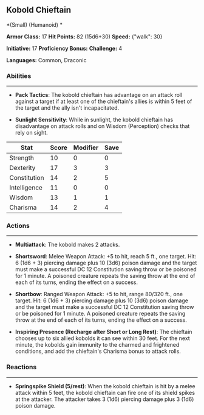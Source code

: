 ## Kobold Chieftain
*(Small) (Humanoid) *

**Armor Class:** 17
**Hit Points:** 82 (15d6+30)
**Speed:** {"walk": 30}

**Initiative:** 17
**Proficiency Bonus:**
**Challenge:** 4

**Languages:** Common, Draconic

### Abilities
 --- 
- **Pack Tactics**: The kobold chieftain has advantage on an attack roll against a target if at least one of the chieftain's allies is within 5 feet of the target and the ally isn't incapacitated.

- **Sunlight Sensitivity**: While in sunlight, the kobold chieftain has disadvantage on attack rolls and on Wisdom (Perception) checks that rely on sight.



| Stat | Score | Modifier | Save |
| ---- | ---- | ---- | ---- |
| Strength | 10 | 0 | 0 |
| Dexterity | 17 | 3 | 3 |
| Constitution | 14 | 2 | 5 |
| Intelligence | 11 | 0 | 0 |
| Wisdom | 13 | 1 | 1 |
| Charisma | 14 | 2 | 4 |

### Actions
 --- 
- **Multiattack**: The kobold makes 2 attacks.

- **Shortsword**: Melee Weapon Attack: +5 to hit, reach 5 ft., one target. Hit: 6 (1d6 + 3) piercing damage plus 10 (3d6) poison damage and the target must make a successful DC 12 Constitution saving throw or be poisoned for 1 minute. A poisoned creature repeats the saving throw at the end of each of its turns, ending the effect on a success.

- **Shortbow**: Ranged Weapon Attack: +5 to hit, range 80/320 ft., one target. Hit: 6 (1d6 + 3) piercing damage plus 10 (3d6) poison damage and the target must make a successful DC 12 Constitution saving throw or be poisoned for 1 minute. A poisoned creature repeats the saving throw at the end of each of its turns, ending the effect on a success.

- **Inspiring Presence (Recharge after Short or Long Rest)**: The chieftain chooses up to six allied kobolds it can see within 30 feet. For the next minute, the kobolds gain immunity to the charmed and frightened conditions, and add the chieftain's Charisma bonus to attack rolls.

### Reactions
 --- 
- **Springspike Shield (5/rest)**: When the kobold chieftain is hit by a melee attack within 5 feet, the kobold chieftain can fire one of its shield spikes at the attacker. The attacker takes 3 (1d6) piercing damage plus 3 (1d6) poison damage.

